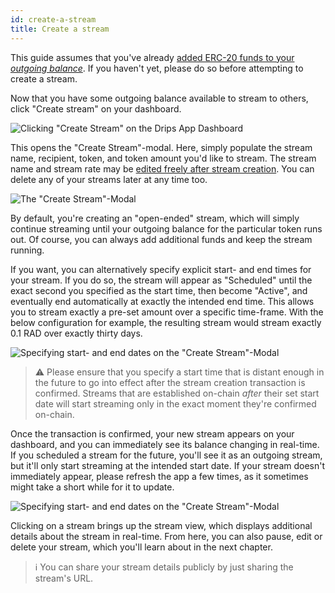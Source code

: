 ```yaml
---
id: create-a-stream
title: Create a stream
---
```


This guide assumes that you've already <a href="/docs/the-drips-app/manage-funds/add-funds" target="_blank">added ERC-20 funds to your *outgoing balance*</a>. If you haven't yet, please do so before attempting to create a stream.

Now that you have some outgoing balance available to stream to others, click "Create stream" on your dashboard.

![Clicking "Create Stream" on the Drips App Dashboard](/img/drips-app/create-stream/1.png)

This opens the "Create Stream"-modal. Here, simply populate the stream name, recipient, token, and token amount you'd like to stream. The stream name and stream rate may be <a href="/docs/the-drips-app/streams/edit-stream" target="_blank">edited freely after stream creation</a>. You can delete any of your streams later at any time too.

![The "Create Stream"-Modal](/img/drips-app/create-stream/2.png)

By default, you're creating an "open-ended" stream, which will simply continue streaming until your outgoing balance for the particular token runs out. Of course, you can always add additional funds and keep the stream running.

If you want, you can alternatively specify explicit start- and end times for your stream. If you do so, the stream will appear as "Scheduled" until the exact second you specified as the start time, then become "Active", and eventually end automatically at exactly the intended end time. This allows you to stream exactly a pre-set amount over a specific time-frame. With the below configuration for example, the resulting stream would stream exactly 0.1 RAD over exactly thirty days.

![Specifying start- and end dates on the "Create Stream"-Modal](/img/drips-app/create-stream/3.png)

> ⚠️ Please ensure that you specify a start time that is distant enough in the future to go into effect after the stream creation transaction is confirmed. Streams that are established on-chain *after* their set start date will start streaming only in the exact moment they're confirmed on-chain.

Once the transaction is confirmed, your new stream appears on your dashboard, and you can immediately see its balance changing in real-time. If you scheduled a stream for the future, you'll see it as an outgoing stream, but it'll only start streaming at the intended start date. If your stream doesn't immediately appear, please refresh the app a few times, as it sometimes might take a short while for it to update.

![Specifying start- and end dates on the "Create Stream"-Modal](/img/drips-app/create-stream/4.png)

Clicking on a stream brings up the stream view, which displays additional details about the stream in real-time. From here, you can also pause, edit or delete your stream, which you'll learn about in the next chapter.

> ℹ️ You can share your stream details publicly by just sharing the stream's URL.
